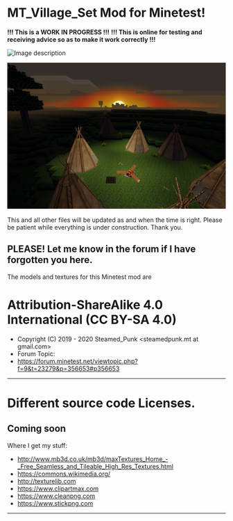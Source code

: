 # MT_Village_Set Mod for Minetest!

**!!! This is a WORK IN PROGRESS  !!!**
**!!! This is online for testing and receiving advice so as to make it work correctly  !!!**

![Image description](https://github.com/Steamed-Punk/MT_Village_Set/blob/master/screenshot.png)

![Image description](https://github.com/Steamed-Punk/Native-American-Village/blob/master/screenshot.png)

This and all other files will be updated as and when the time is right. Please be patient while everything is under construction. Thank you.


PLEASE! Let me know in the forum if I have forgotten you here.
---------------------------------------------------------------------------

The models and textures for this Minetest mod are
# Attribution-ShareAlike 4.0 International (CC BY-SA 4.0)
- Copyright (C) 2019 - 2020 Steamed_Punk <steamedpunk.mt at gmail.com>
- Forum Topic:
- <https://forum.minetest.net/viewtopic.php?f=9&t=23279&p=356653#p356653>

---------------------------------------------------------------------------
# Different source code Licenses.
Coming soon
---------------------------------------------------------------------------

Where I get my stuff:

- http://www.mb3d.co.uk/mb3d/maxTextures_Home_-_Free_Seamless_and_Tileable_High_Res_Textures.html
- https://commons.wikimedia.org/
- http://texturelib.com
- https://www.clipartmax.com
- https://www.cleanpng.com
- https://www.stickpng.com

---------------------------------------------------------------------------
